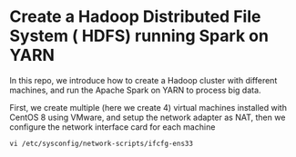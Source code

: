 # Create a Hadoop Distributed File System ( HDFS) running Spark on YARN  
 In this repo, we introduce how to create a Hadoop cluster with different machines, and run the Apache Spark on YARN to process big data.
 
 First, we create multiple (here we create 4) virtual machines installed with CentOS 8 using VMware, and setup the network adapter as NAT, 
 then we configure the network interface card for each machine
 
``
 vi /etc/sysconfig/network-scripts/ifcfg-ens33
``
